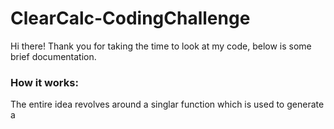 # ClearCalc-CodingChallenge
Hi there! Thank you for taking the time to look at my code, below is some brief documentation.

### How it works:
The entire idea revolves around a singlar function which is used to generate a <dialog> component and all it's children. How the dialog looks and functions is determined by the input parameters.

| Parameter | Description | Example |
| ----- | ----- | ----- |
| btn | The object (Button in this case) the function is being called from | this |
| message | This is the text you would like displayed on the dialog modal | 'hello world!' |
| onConfirm | The function you would like executed when the **confirmation** button is clicked | A predefined function (i.e 'someFunction()') or raw javascript (i.e 'console.log('hello!')')  |
| onCancel | The function you would like executed when the **cancellation** button is clicked  | Same as above |


### Pros
- Since it's just a function, you could apply the logic to anything that can be clicked.
- It would be relatively easy to apply styling to the popups (as shown in code)
### Cons / Limitations
- The HTML elements defined in the function are in a relatively rigid structure. Unless you wanted a function which takes a lot of parameters to determine unique styling (which would be very messy) all popups will have the same structure (i.e one <p> tag, two buttons).
	- You could however, pass through a unique class name and generate the popup based on some predefined templates. 

### Requirements
1. You should only use vanilla javascript and html and css to write the confirmation dialog
component without using any library.
2. The confirmation dialog component should be reusable. In other words, you should be able to
put multiple buttons on the main page and when you click them you can show the confirmation
dialog with different messages. There shouldn’t be any conflicts between your component
instances.
3. As a component, the confirmation dialog should be able to accept a message as a parameter
from the consumer to display in the modal. It also should return the result (e.g. confirmed or not)
to the consumer after the user clicks the buttons.
4. As a consumer, the main page should be able to get the result of the component and do
whatever actions accordingly (in this case is to display the according message on the page, but
in the real world it can be anything like delete a record, update data etc.)
5. The component and the consumer should be loose coupled. For example, don’t hard code
the logic in the confirmation dialog component to change the text of the main page.
6. When the confirmation dialog shows, it should cover the entire main page. All other elements
on the main page shouldn’t be clickable when the dialog displays.
7. Create a git repo in either Github, Gitlab, Bitbucket etc. Commit & push as you would
normally.
